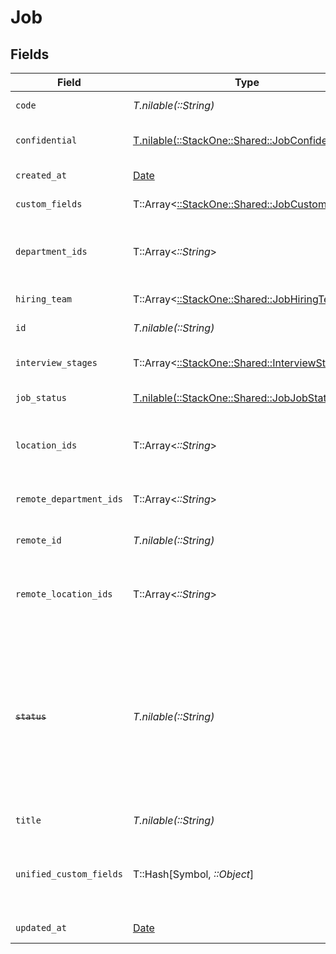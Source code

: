 # Job


## Fields

| Field                                                                                                                                      | Type                                                                                                                                       | Required                                                                                                                                   | Description                                                                                                                                | Example                                                                                                                                    |
| ------------------------------------------------------------------------------------------------------------------------------------------ | ------------------------------------------------------------------------------------------------------------------------------------------ | ------------------------------------------------------------------------------------------------------------------------------------------ | ------------------------------------------------------------------------------------------------------------------------------------------ | ------------------------------------------------------------------------------------------------------------------------------------------ |
| `code`                                                                                                                                     | *T.nilable(::String)*                                                                                                                      | :heavy_minus_sign:                                                                                                                         | Code of the job                                                                                                                            | 184919                                                                                                                                     |
| `confidential`                                                                                                                             | [T.nilable(::StackOne::Shared::JobConfidential)](../../models/shared/jobconfidential.md)                                                   | :heavy_minus_sign:                                                                                                                         | Confidential status of the job                                                                                                             |                                                                                                                                            |
| `created_at`                                                                                                                               | [Date](https://ruby-doc.org/stdlib-2.6.1/libdoc/date/rdoc/Date.html)                                                                       | :heavy_minus_sign:                                                                                                                         | Date of creation                                                                                                                           | 2021-01-01T01:01:01.000Z                                                                                                                   |
| `custom_fields`                                                                                                                            | T::Array<[::StackOne::Shared::JobCustomFields](../../models/shared/jobcustomfields.md)>                                                    | :heavy_minus_sign:                                                                                                                         | The job custom fields                                                                                                                      |                                                                                                                                            |
| `department_ids`                                                                                                                           | T::Array<*::String*>                                                                                                                       | :heavy_minus_sign:                                                                                                                         | Department ids of the job                                                                                                                  | [<br/>"308570",<br/>"308571",<br/>"308572"<br/>]                                                                                           |
| `hiring_team`                                                                                                                              | T::Array<[::StackOne::Shared::JobHiringTeam](../../models/shared/jobhiringteam.md)>                                                        | :heavy_minus_sign:                                                                                                                         | Hiring team for the job.                                                                                                                   |                                                                                                                                            |
| `id`                                                                                                                                       | *T.nilable(::String)*                                                                                                                      | :heavy_minus_sign:                                                                                                                         | Unique identifier                                                                                                                          | 8187e5da-dc77-475e-9949-af0f1fa4e4e3                                                                                                       |
| `interview_stages`                                                                                                                         | T::Array<[::StackOne::Shared::InterviewStage](../../models/shared/interviewstage.md)>                                                      | :heavy_minus_sign:                                                                                                                         | Interview stages for the job.                                                                                                              |                                                                                                                                            |
| `job_status`                                                                                                                               | [T.nilable(::StackOne::Shared::JobJobStatus)](../../models/shared/jobjobstatus.md)                                                         | :heavy_minus_sign:                                                                                                                         | Status of the job                                                                                                                          |                                                                                                                                            |
| `location_ids`                                                                                                                             | T::Array<*::String*>                                                                                                                       | :heavy_minus_sign:                                                                                                                         | Location ids of the job                                                                                                                    | [<br/>"668570",<br/>"678571",<br/>"688572"<br/>]                                                                                           |
| `remote_department_ids`                                                                                                                    | T::Array<*::String*>                                                                                                                       | :heavy_minus_sign:                                                                                                                         | Provider's department ids of the job                                                                                                       | e3cb75bf-aa84-466e-a6c1-b8322b257a48                                                                                                       |
| `remote_id`                                                                                                                                | *T.nilable(::String)*                                                                                                                      | :heavy_minus_sign:                                                                                                                         | Provider's unique identifier                                                                                                               | 8187e5da-dc77-475e-9949-af0f1fa4e4e3                                                                                                       |
| `remote_location_ids`                                                                                                                      | T::Array<*::String*>                                                                                                                       | :heavy_minus_sign:                                                                                                                         | Provider's location ids of the job                                                                                                         | [<br/>"668570",<br/>"678571",<br/>"688572"<br/>]                                                                                           |
| ~~`status`~~                                                                                                                               | *T.nilable(::String)*                                                                                                                      | :heavy_minus_sign:                                                                                                                         | : warning: ** DEPRECATED **: This will be removed in a future release, please migrate away from it as soon as possible.<br/><br/>Status of the job | archived                                                                                                                                   |
| `title`                                                                                                                                    | *T.nilable(::String)*                                                                                                                      | :heavy_minus_sign:                                                                                                                         | Title of the job                                                                                                                           | Software Engineer                                                                                                                          |
| `unified_custom_fields`                                                                                                                    | T::Hash[Symbol, *::Object*]                                                                                                                | :heavy_minus_sign:                                                                                                                         | Custom Unified Fields configured in your StackOne project                                                                                  | {<br/>"my_project_custom_field_1": "REF-1236",<br/>"my_project_custom_field_2": "some other value"<br/>}                                   |
| `updated_at`                                                                                                                               | [Date](https://ruby-doc.org/stdlib-2.6.1/libdoc/date/rdoc/Date.html)                                                                       | :heavy_minus_sign:                                                                                                                         | Date of last update                                                                                                                        | 2021-01-01T01:01:01.000Z                                                                                                                   |